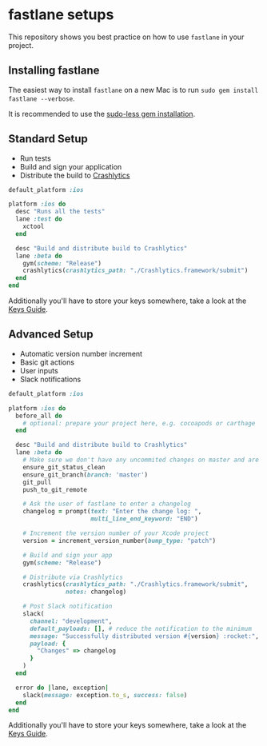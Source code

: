 # fastlane setups

This repository shows you best practice on how to use `fastlane` in your project.

## Installing fastlane

The easiest way to install `fastlane` on a new Mac is to run `sudo gem install fastlane --verbose`. 

It is recommended to use the [sudo-less gem installation](https://guides.cocoapods.org/using/getting-started.html#sudo-less-installation). 

## Standard Setup

- Run tests
- Build and sign your application
- Distribute the build to [Crashlytics](https://crashlytics.com)

```ruby
default_platform :ios

platform :ios do
  desc "Runs all the tests"
  lane :test do
    xctool
  end

  desc "Build and distribute build to Crashlytics"
  lane :beta do
    gym(scheme: "Release")
    crashlytics(crashlytics_path: "./Crashlytics.framework/submit")
  end
end
```

Additionally you'll have to store your keys somewhere, take a look at the [Keys Guide](Keys.md).

## Advanced Setup

- Automatic version number increment
- Basic git actions
- User inputs
- Slack notifications

```ruby
default_platform :ios

platform :ios do
  before_all do
    # optional: prepare your project here, e.g. cocoapods or carthage
  end

  desc "Build and distribute build to Crashlytics"
  lane :beta do
    # Make sure we don't have any uncommited changes on master and are up to date with the remote
    ensure_git_status_clean
    ensure_git_branch(branch: 'master')
    git_pull
    push_to_git_remote

    # Ask the user of fastlane to enter a changelog
    changelog = prompt(text: "Enter the change log: ",
                       multi_line_end_keyword: "END")

    # Increment the version number of your Xcode project
    version = increment_version_number(bump_type: "patch")

    # Build and sign your app
    gym(scheme: "Release")

    # Distribute via Crashlytics
    crashlytics(crashlytics_path: "./Crashlytics.framework/submit",
                notes: changelog)

    # Post Slack notification
    slack(
      channel: "development",
      default_payloads: [], # reduce the notification to the minimum
      message: "Successfully distributed version #{version} :rocket:",
      payload: {
        "Changes" => changelog
      }
    )
  end

  error do |lane, exception|
    slack(message: exception.to_s, success: false)
  end
end
```

Additionally you'll have to store your keys somewhere, take a look at the [Keys Guide](Keys.md).
